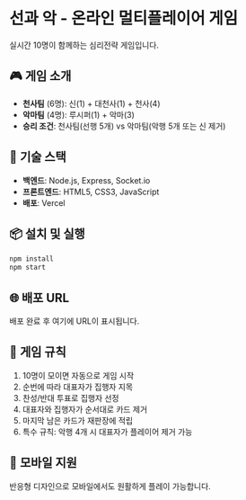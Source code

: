 # 선과 악 - 온라인 멀티플레이어 게임

실시간 10명이 함께하는 심리전략 게임입니다.

## 🎮 게임 소개

- **천사팀** (6명): 신(1) + 대천사(1) + 천사(4)
- **악마팀** (4명): 루시퍼(1) + 악마(3)
- **승리 조건**: 천사팀(선행 5개) vs 악마팀(악행 5개 또는 신 제거)

## 🚀 기술 스택

- **백엔드**: Node.js, Express, Socket.io
- **프론트엔드**: HTML5, CSS3, JavaScript
- **배포**: Vercel

## 📦 설치 및 실행

```bash
npm install
npm start
```

## 🌐 배포 URL

배포 완료 후 여기에 URL이 표시됩니다.

## 🎯 게임 규칙

1. 10명이 모이면 자동으로 게임 시작
2. 순번에 따라 대표자가 집행자 지목
3. 찬성/반대 투표로 집행자 선정
4. 대표자와 집행자가 순서대로 카드 제거
5. 마지막 남은 카드가 재판장에 적립
6. 특수 규칙: 악행 4개 시 대표자가 플레이어 제거 가능

## 📱 모바일 지원

반응형 디자인으로 모바일에서도 원활하게 플레이 가능합니다.

